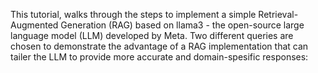 This tutorial, walks through the steps to implement a simple Retrieval-Augmented Generation (RAG) based on llama3 - the open-source large language model (LLM) developed by Meta. Two different queries are chosen to demonstrate the advantage of a RAG implementation that can tailer the LLM to provide more accurate and domain-spesific responses:
